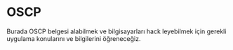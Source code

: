 # OSCP

Burada OSCP belgesi alabilmek ve bilgisayarları hack leyebilmek için gerekli uygulama konularını ve bilgilerini öğreneceğiz.
